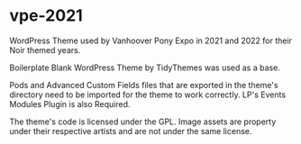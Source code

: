 # vpe-2021

WordPress Theme used by Vanhoover Pony Expo in 2021 and 2022 for their Noir themed years.

Boilerplate Blank WordPress Theme by TidyThemes was used as a base.

Pods and Advanced Custom Fields files that are exported in the theme's directory need to be imported for the theme to work correctly.
LP's Events Modules Plugin is also Required.

The theme's code is licensed under the GPL.
Image assets are property under their respective artists and are not under the same license. 
